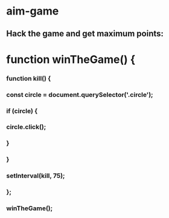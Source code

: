 # aim-game

## Hack the game and get maximum points:
# function winTheGame() {
###    function kill() {
###        const circle = document.querySelector('.circle');
###        if (circle) {
###            circle.click();
###        }        
###    }
###    setInterval(kill, 75);
### };

### winTheGame();
